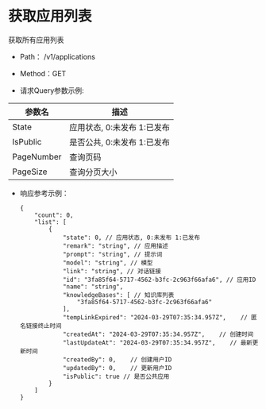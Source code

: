 # 获取应用列表

获取所有应用列表

- Path： /v1/applications

- Method：GET

- 请求Query参数示例:

|参数名      |描述 |
|----------- |----------- |
|State  | 应用状态, 0:未发布 1:已发布 |
|IsPublic  | 是否公共, 0:未发布 1:已发布 |
|PageNumber  |查询页码 |
|PageSize  |查询分页大小 |

- 响应参考示例：

    ```
    {
        "count": 0,
        "list": [
            {
                "state": 0, // 应用状态, 0:未发布 1:已发布
                "remark": "string", // 应用描述
                "prompt": "string", // 提示词
                "model": "string", // 模型
                "link": "string", // 对话链接
                "id": "3fa85f64-5717-4562-b3fc-2c963f66afa6", // 应用ID
                "name": "string",
                "knowledgeBases": [ // 知识库列表
                    "3fa85f64-5717-4562-b3fc-2c963f66afa6"
                ],
                "tempLinkExpired": "2024-03-29T07:35:34.957Z",    // 匿名链接终止时间
                "createdAt": "2024-03-29T07:35:34.957Z",    // 创建时间
                "lastUpdateAt": "2024-03-29T07:35:34.957Z",    // 最新更新时间
                "createdBy": 0,    // 创建用户ID
                "updatedBy": 0,    // 更新用户ID
                "isPublic": true // 是否公共应用
            }
        ]
    }
    ```